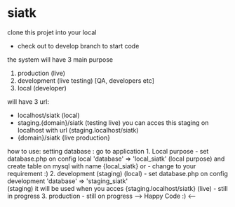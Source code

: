 # siatk

clone this projet into your local 
- check out to develop branch to start code 


the system will have 3 main purpose 
1. production (live)
2. development (live testing) [QA, developers etc]
3. local (developer)

will have 3 url:
- localhost/siatk (local)
- staging.{domain}/siatk (testing live) 
		you can acces this staging on localhost with url (staging.localhost/siatk)
- {domain}/siatk {live production}

how to use:
setting database :
	go to application
		1. Local purpose
			- set database.php on config local 'database' => 'local_siatk' (local purpose) 
				and create table on mysql with name {local_siatk}
				or
			- change to your requirement :)
		2. development (staging)
			(local)
			- set database.php on config development 'database' => 'staging_siatk'	
				(staging) it will be used when you acces {staging.localhost/siatk}
			(live)
			- still in progress
		3. production 
			- still on progress
						--> Happy Code :) <--
